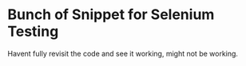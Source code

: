 # Bunch of Snippet for Selenium Testing

Havent fully revisit the code and see it working, might not be working.
